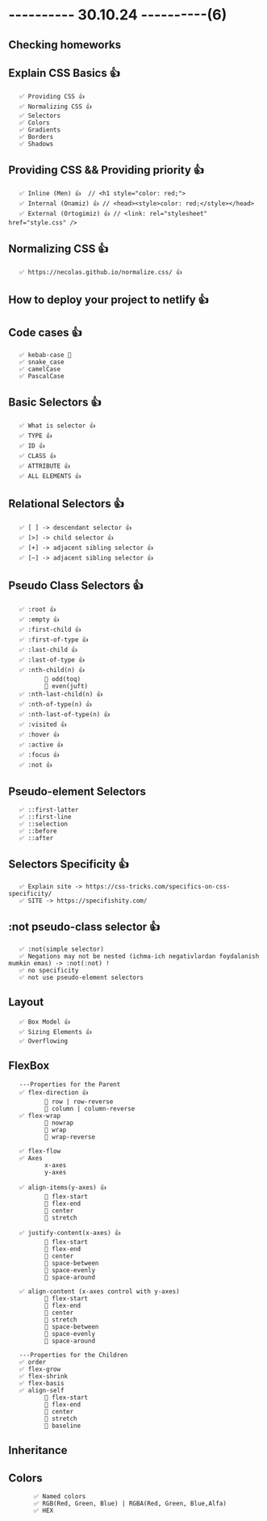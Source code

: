# ---------- 30.10.24 ----------(6)

## Checking homeworks

## Explain CSS Basics 👍

       ✅ Providing CSS 👍
       ✅ Normalizing CSS 👍
       ✅ Selectors
       ✅ Colors
       ✅ Gradients
       ✅ Borders
       ✅ Shadows

## Providing CSS && Providing priority 👍

       ✅ Inline (Men) 👍  // <h1 style="color: red;">
       ✅ Internal (Onamiz) 👍 // <head><style>color: red;</style></head>
       ✅ External (Ortogimiz) 👍 // <link: rel="stylesheet" href="style.css" />

## Normalizing CSS 👍

       ✅ https://necolas.github.io/normalize.css/ 👍

## How to deploy your project to netlify 👍

## Code cases 👍

       ✅ kebab-case 🥰
       ✅ snake_case
       ✅ camelCase
       ✅ PascalCase

## Basic Selectors 👍

       ✅ What is selector 👍
       ✅ TYPE 👍
       ✅ ID 👍
       ✅ CLASS 👍
       ✅ ATTRIBUTE 👍
       ✅ ALL ELEMENTS 👍

## Relational Selectors 👍

       ✅ [ ] -> descendant selector 👍
       ✅ [>] -> child selector 👍
       ✅ [+] -> adjacent sibling selector 👍
       ✅ [~] -> adjacent sibling selector 👍

## Pseudo Class Selectors 👍

       ✅ :root 👍
       ✅ :empty 👍
       ✅ :first-child 👍
       ✅ :first-of-type 👍
       ✅ :last-child 👍
       ✅ :last-of-type 👍
       ✅ :nth-child(n) 👍
              🎁 odd(toq)
              🎁 even(juft)
       ✅ :nth-last-child(n) 👍
       ✅ :nth-of-type(n) 👍
       ✅ :nth-last-of-type(n) 👍
       ✅ :visited 👍
       ✅ :hover 👍
       ✅ :active 👍
       ✅ :focus 👍
       ✅ :not 👍

## Pseudo-element Selectors

       ✅ ::first-latter
       ✅ ::first-line
       ✅ ::selection
       ✅ ::before
       ✅ ::after

## Selectors Specificity 👍

       ✅ Explain site -> https://css-tricks.com/specifics-on-css-specificity/
       ✅ SITE -> https://specifishity.com/

## :not pseudo-class selector 👍

       ✅ :not(simple selector)
       ✅ Negations may not be nested (ichma-ich negativlardan foydalanish mumkin emas) -> :not(:not) !
       ✅ no specificity
       ✅ not use pseudo-element selectors

## Layout

       ✅ Box Model 👍
       ✅ Sizing Elements 👍
       ✅ Overflowing

## FlexBox

       ---Properties for the Parent
       ✅ flex-direction 👍
              🎁 row | row-reverse
              🎁 column | column-reverse
       ✅ flex-wrap
              🎁 nowrap
              🎁 wrap
              🎁 wrap-reverse

       ✅ flex-flow
       ✅ Axes
              x-axes
              y-axes

       ✅ align-items(y-axes) 👍
              🎁 flex-start
              🎁 flex-end
              🎁 center
              🎁 stretch

       ✅ justify-content(x-axes) 👍
              🎁 flex-start
              🎁 flex-end
              🎁 center
              🎁 space-between
              🎁 space-evenly
              🎁 space-around

       ✅ align-content (x-axes control with y-axes)
              🎁 flex-start
              🎁 flex-end
              🎁 center
              🎁 stretch
              🎁 space-between
              🎁 space-evenly
              🎁 space-around

       ---Properties for the Children
       ✅ order
       ✅ flex-grow
       ✅ flex-shrink
       ✅ flex-basis
       ✅ align-self
              🎁 flex-start
              🎁 flex-end
              🎁 center
              🎁 stretch
              🎁 baseline

## Inheritance

## Colors

           ✅ Named colors
           ✅ RGB(Red, Green, Blue) | RGBA(Red, Green, Blue,Alfa)
           ✅ HEX
